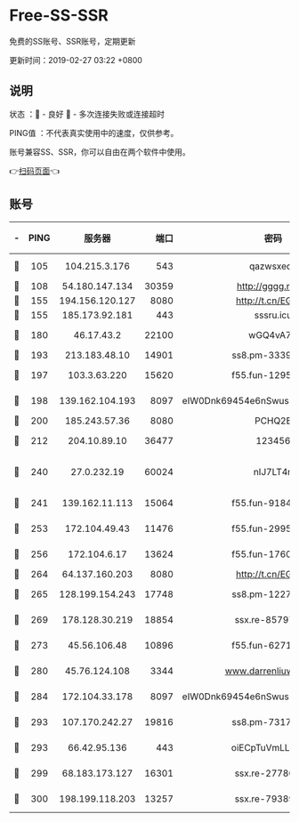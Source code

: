 # Free-SS-SSR

免费的SS账号、SSR账号，定期更新

更新时间：2019-02-27 03:22 +0800

## 说明

状态     ：🙂 - 良好 🙁 - 多次连接失败或连接超时

PING值   ：不代表真实使用中的速度，仅供参考。

账号兼容SS、SSR，你可以自由在两个软件中使用。

👉[扫码页面](https://liesauer.github.io/free-ss-ssr.github.io/)👈

## 账号

|-|PING|服务器|端口|密码|加密方式|区域|
|:----:|:----:|:-----:|-----:|:----:|:----:|:----:|
|🙂|105|104.215.3.176|543|qazwsxedc|aes-256-gcm|JP|
|🙂|108|54.180.147.134|30359|http://gggg.rocks|chacha20|KR|
|🙂|155|194.156.120.127|8080|http://t.cn/EGJIyrl|rc4-md5|RU|
|🙂|155|185.173.92.181|443|sssru.icu|rc4-md5|RU|
|🙂|180|46.17.43.2|22100|wGQ4vA7D|aes-256-gcm|RU|
|🙂|193|213.183.48.10|14901|ss8.pm-33399389|rc4-md5|RU|
|🙂|197|103.3.63.220|15620|f55.fun-12950229|aes-256-cfb|SG|
|🙂|198|139.162.104.193|8097|eIW0Dnk69454e6nSwuspv9DmS201tQ0D|aes-256-cfb|JP|
|🙂|200|185.243.57.36|8080|PCHQ2E|rc4-md5|US|
|🙂|212|204.10.89.10|36477|123456|aes-256-cfb|US|
|🙂|240|27.0.232.19|60024|nIJ7LT4n|xchacha20-ietf-poly1305|HK|
|🙂|241|139.162.11.113|15064|f55.fun-91846921|aes-256-cfb|SG|
|🙂|253|172.104.49.43|11476|f55.fun-29951648|aes-256-cfb|SG|
|🙂|256|172.104.6.17|13624|f55.fun-17607418|aes-256-cfb|US|
|🙂|264|64.137.160.203|8080|http://t.cn/EGJIyrl|rc4-md5|CA|
|🙂|265|128.199.154.243|17748|ss8.pm-12277718|aes-256-cfb|SG|
|🙂|269|178.128.30.219|18854|ssx.re-85797399|aes-256-cfb|SG|
|🙂|273|45.56.106.48|10896|f55.fun-62719865|aes-256-cfb|US|
|🙂|280|45.76.124.108|3344|www.darrenliuwei.com|aes-256-cfb|AU|
|🙂|284|172.104.33.178|8097|eIW0Dnk69454e6nSwuspv9DmS201tQ0D|aes-256-cfb|SG|
|🙂|293|107.170.242.27|19816|ss8.pm-73178882|aes-256-cfb|US|
|🙂|293|66.42.95.136|443|oiECpTuVmLLxk4Ts|aes-256-cfb|US|
|🙂|299|68.183.173.127|16301|ssx.re-27780597|aes-256-cfb|US|
|🙂|300|198.199.118.203|13257|ssx.re-79389209|aes-256-cfb|US|
